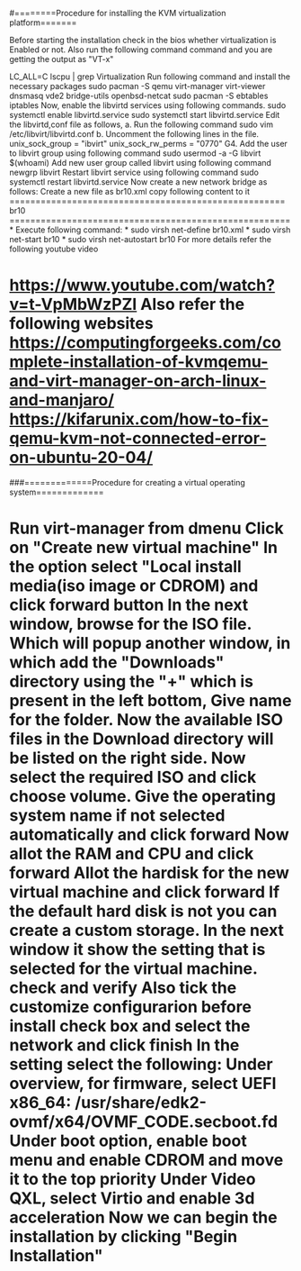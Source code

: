 #========Procedure for installing the KVM virtualization platform=======

Before starting the installation check in the bios whether virtualization is Enabled or not. Also run the following command command and you are getting the output as "VT-x"

LC_ALL=C lscpu | grep Virtualization
Run following command and install the necessary packages
sudo pacman -S qemu virt-manager virt-viewer dnsmasq vde2 bridge-utils openbsd-netcat
sudo pacman -S ebtables iptables
Now, enable the libvirtd services using following commands.
sudo systemctl enable libvirtd.service
sudo systemctl start libvirtd.service
Edit the libvirtd,conf file as follows, a. Run the following command
sudo vim /etc/libvirt/libvirtd.conf b. Uncomment the following lines in the file.
unix_sock_group = "ibvirt"
unix_sock_rw_perms = "0770" G4. Add the user to libvirt group using following command
sudo usermod -a -G libvirt $(whoami)
Add new user group called libvirt using following command
newgrp libvirt
Restart libvirt service using following command
sudo systemctl restart libvirtd.service
Now create a new network bridge as follows:
Create a new file as br10.xml
copy following content to it ===================================================== br10
====================================================== * Execute following command: * sudo virsh net-define br10.xml * sudo virsh net-start br10 * sudo virsh net-autostart br10
For more details refer the following youtube video

https://www.youtube.com/watch?v=t-VpMbWzPZI Also refer the following websites
https://computingforgeeks.com/complete-installation-of-kvmqemu-and-virt-manager-on-arch-linux-and-manjaro/
https://kifarunix.com/how-to-fix-qemu-kvm-not-connected-error-on-ubuntu-20-04/
===========================================================================

###=============Procedure for creating a virtual operating system=============

Run virt-manager from dmenu
Click on "Create new virtual machine"
In the option select "Local install media(iso image or CDROM) and click forward button
In the next window, browse for the ISO file. Which will popup another window, in which add the "Downloads" directory using the "+" which is present in the left bottom, Give name for the folder. Now the available ISO files in the Download directory will be listed on the right side.
Now select the required ISO and click choose volume.
Give the operating system name if not selected automatically and click forward
Now allot the RAM and CPU and click forward
Allot the hardisk for the new virtual machine and click forward
If the default hard disk is not you can create a custom storage.
In the next window it show the setting that is selected for the virtual machine. check and verify
Also tick the customize configurarion before install check box and select the network and click finish
In the setting select the following:
Under overview, for firmware, select UEFI x86_64: /usr/share/edk2-ovmf/x64/OVMF_CODE.secboot.fd
Under boot option, enable boot menu and enable CDROM and move it to the top priority
Under Video QXL, select Virtio and enable 3d acceleration
Now we can begin the installation by clicking "Begin Installation"
===========================================================================
